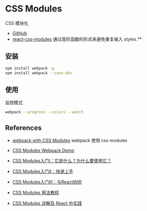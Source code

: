 # CSS Modules

CSS 模块化

* [GitHub](https://github.com/css-modules/css-modules)
* [react-css-modules](https://github.com/gajus/react-css-modules) 通过高阶函数的形式来避免重复输入 styles.**

## 安装

```sh
npm install webpack -g
npm install webpack --save-dev
```

## 使用

监控模式

```sh
webpack --progress --colors --watch
```

## References

* [webpack with CSS Modules](https://github.com/webpack/css-loader/#css-modules) webpack 使用 css modules
* [CSS Modules Webpack Demo](https://github.com/css-modules/webpack-demo)

* [CSS Modules入门Ⅰ：它是什么？为什么要使用它？](https://zhuanlan.zhihu.com/p/23571898)
* [CSS Modules入门Ⅱ：快速上手](https://zhuanlan.zhihu.com/p/23602046)
* [CSS Modules入门Ⅲ：与React协同](https://zhuanlan.zhihu.com/p/23618974)

* [CSS Modules 用法教程](http://www.ruanyifeng.com/blog/2016/06/css_modules.html)
* [CSS Modules 详解及 React 中实践](https://github.com/camsong/blog/issues/5)
